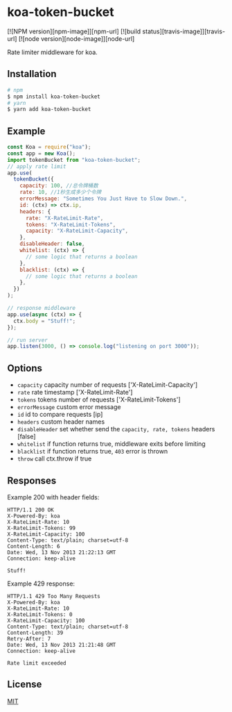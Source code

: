 # koa-token-bucket

[![NPM version][npm-image]][npm-url]
[![build status][travis-image]][travis-url]
[![node version][node-image]][node-url]

Rate limiter middleware for koa.

## Installation

```bash
# npm
$ npm install koa-token-bucket
# yarn
$ yarn add koa-token-bucket
```

## Example

```js
const Koa = require("koa");
const app = new Koa();
import tokenBucket from "koa-token-bucket";
// apply rate limit
app.use(
  tokenBucket({
    capacity: 100, //总令牌桶数
    rate: 10, //1秒生成多少个令牌
    errorMessage: "Sometimes You Just Have to Slow Down.",
    id: (ctx) => ctx.ip,
    headers: {
      rate: "X-RateLimit-Rate",
      tokens: "X-RateLimit-Tokens",
      capacity: "X-RateLimit-Capacity",
    },
    disableHeader: false,
    whitelist: (ctx) => {
      // some logic that returns a boolean
    },
    blacklist: (ctx) => {
      // some logic that returns a boolean
    },
  })
);

// response middleware
app.use(async (ctx) => {
  ctx.body = "Stuff!";
});

// run server
app.listen(3000, () => console.log("listening on port 3000"));
```

## Options

- `capacity` capacity number of requests ['X-RateLimit-Capacity']
- `rate` rate timestamp ['X-RateLimit-Rate']
- `tokens` tokens number of requests ['X-RateLimit-Tokens']
- `errorMessage` custom error message
- `id` id to compare requests [ip]
- `headers` custom header names
- `disableHeader` set whether send the `capacity, rate, tokens` headers [false]
- `whitelist` if function returns true, middleware exits before limiting
- `blacklist` if function returns true, `403` error is thrown
- `throw` call ctx.throw if true

## Responses

Example 200 with header fields:

```
HTTP/1.1 200 OK
X-Powered-By: koa
X-RateLimit-Rate: 10
X-RateLimit-Tokens: 99
X-RateLimit-Capacity: 100
Content-Type: text/plain; charset=utf-8
Content-Length: 6
Date: Wed, 13 Nov 2013 21:22:13 GMT
Connection: keep-alive

Stuff!
```

Example 429 response:

```
HTTP/1.1 429 Too Many Requests
X-Powered-By: koa
X-RateLimit-Rate: 10
X-RateLimit-Tokens: 0
X-RateLimit-Capacity: 100
Content-Type: text/plain; charset=utf-8
Content-Length: 39
Retry-After: 7
Date: Wed, 13 Nov 2013 21:21:48 GMT
Connection: keep-alive

Rate limit exceeded
```

## License

[MIT](LICENSE)

##
